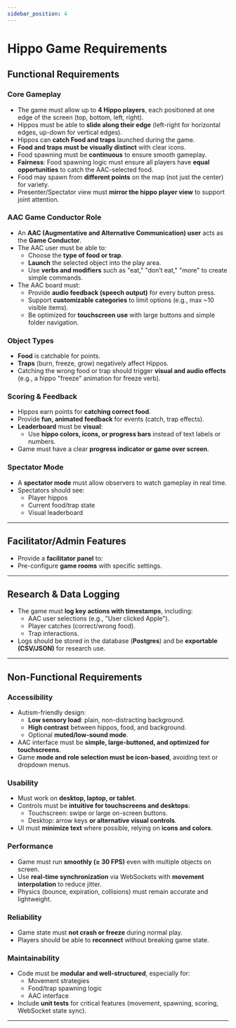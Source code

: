```yaml
---
sidebar_position: 4
---
```


# Hippo Game Requirements 

## Functional Requirements

### Core Gameplay
- The game must allow up to **4 Hippo players**, each positioned at one edge of the screen (top, bottom, left, right).
- Hippos must be able to **slide along their edge** (left-right for horizontal edges, up-down for vertical edges).
- Hippos can **catch Food and traps** launched during the game.
- **Food and traps must be visually distinct** with clear icons.
- Food spawning must be **continuous** to ensure smooth gameplay.
- **Fairness**: Food spawning logic must ensure all players have **equal opportunities** to catch the AAC-selected food.
- Food may spawn from **different points** on the map (not just the center) for variety.
- Presenter/Spectator view must **mirror the hippo player view** to support joint attention.

### AAC Game Conductor Role
- An **AAC (Augmentative and Alternative Communication) user** acts as the **Game Conductor**.
- The AAC user must be able to:
  - Choose the **type of food or trap**.
  - **Launch** the selected object into the play area.
  - Use **verbs and modifiers** such as "eat," "don’t eat," "more" to create simple commands.
- The AAC board must:
  - Provide **audio feedback (speech output)** for every button press.
  - Support **customizable categories** to limit options (e.g., max ~10 visible items).
  - Be optimized for **touchscreen use** with large buttons and simple folder navigation.

### Object Types
- **Food** is catchable for points.
- **Traps** (burn, freeze, grow) negatively affect Hippos.
- Catching the wrong food or trap should trigger **visual and audio effects** (e.g., a hippo "freeze" animation for freeze verb).

### Scoring & Feedback
- Hippos earn points for **catching correct food**.
- Provide **fun, animated feedback** for events (catch, trap effects).
- **Leaderboard** must be **visual**:
  - Use **hippo colors, icons, or progress bars** instead of text labels or numbers.
- Game must have a clear **progress indicator or game over screen**.

### Spectator Mode
- A **spectator mode** must allow observers to watch gameplay in real time.
- Spectators should see:
  - Player hippos
  - Current food/trap state
  - Visual leaderboard

---

## Facilitator/Admin Features
- Provide a **facilitator panel** to:
- Pre-configure **game rooms** with specific settings.

---

## Research & Data Logging
- The game must **log key actions with timestamps**, including:
  - AAC user selections (e.g., "User clicked Apple").
  - Player catches (correct/wrong food).
  - Trap interactions.
- Logs should be stored in the database (**Postgres**) and be **exportable (CSV/JSON)** for research use.

---

## Non-Functional Requirements

### Accessibility
- Autism-friendly design:
  - **Low sensory load**: plain, non-distracting background.
  - **High contrast** between hippos, food, and background.
  - Optional **muted/low-sound mode**.
- AAC interface must be **simple, large-buttoned, and optimized for touchscreens**.
- Game **mode and role selection must be icon-based**, avoiding text or dropdown menus.

### Usability
- Must work on **desktop, laptop, or tablet**.
- Controls must be **intuitive for touchscreens and desktops**:
  - Touchscreen: swipe or large on-screen buttons.
  - Desktop: arrow keys **or alternative visual controls**.
- UI must **minimize text** where possible, relying on **icons and colors**.

### Performance
- Game must run **smoothly (≥ 30 FPS)** even with multiple objects on screen.
- Use **real-time synchronization** via WebSockets with **movement interpolation** to reduce jitter.
- Physics (bounce, expiration, collisions) must remain accurate and lightweight.

### Reliability
- Game state must **not crash or freeze** during normal play.
- Players should be able to **reconnect** without breaking game state.

### Maintainability
- Code must be **modular and well-structured**, especially for:
  - Movement strategies
  - Food/trap spawning logic
  - AAC interface
- Include **unit tests** for critical features (movement, spawning, scoring, WebSocket state sync).

---


